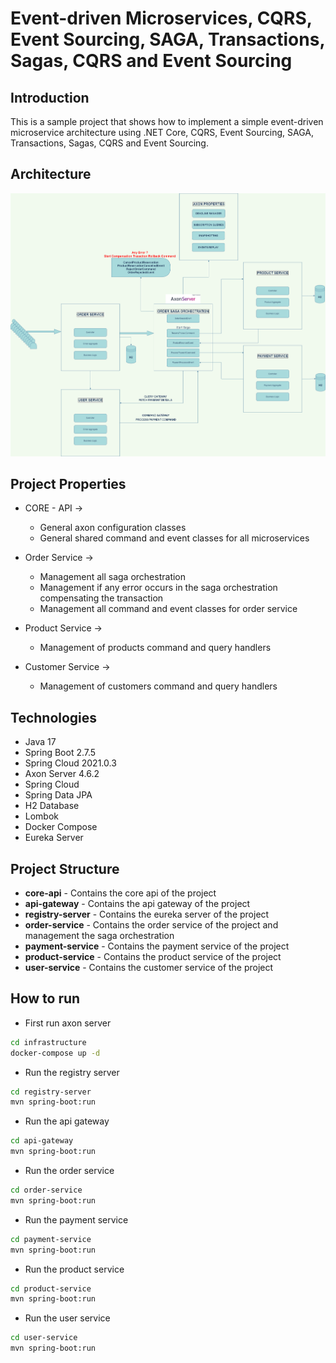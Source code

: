 # Event-driven Microservices, CQRS, Event Sourcing, SAGA, Transactions, Sagas, CQRS and Event Sourcing

## Introduction

This is a sample project that shows how to implement a simple event-driven microservice architecture using .NET Core, CQRS, Event Sourcing, SAGA, Transactions, Sagas, CQRS and Event Sourcing.

## Architecture

<p align="center">
<img src="img/diagram.png" alt="ci" width="1000" class="center"/>
</p>

## Project Properties

- CORE - API ->

  - General axon configuration classes
  - General shared command and event classes for all microservices

- Order Service ->

  - Management all saga orchestration
  - Management if any error occurs in the saga orchestration compensating the transaction
  - Management all command and event classes for order service

- Product Service ->

  - Management of products command and query handlers

- Customer Service ->
  - Management of customers command and query handlers

## Technologies

- Java 17
- Spring Boot 2.7.5
- Spring Cloud 2021.0.3
- Axon Server 4.6.2
- Spring Cloud
- Spring Data JPA
- H2 Database
- Lombok
- Docker Compose
- Eureka Server

## Project Structure

- **core-api** - Contains the core api of the project
- **api-gateway** - Contains the api gateway of the project
- **registry-server** - Contains the eureka server of the project
- **order-service** - Contains the order service of the project and management the saga orchestration
- **payment-service** - Contains the payment service of the project
- **product-service** - Contains the product service of the project
- **user-service** - Contains the customer service of the project

## How to run

- First run axon server

```bash
cd infrastructure
docker-compose up -d
```

- Run the registry server

```bash
cd registry-server
mvn spring-boot:run
```

- Run the api gateway

```bash
cd api-gateway
mvn spring-boot:run
```

- Run the order service

```bash
cd order-service
mvn spring-boot:run
```

- Run the payment service

```bash
cd payment-service
mvn spring-boot:run
```

- Run the product service

```bash
cd product-service
mvn spring-boot:run
```

- Run the user service

```bash
cd user-service
mvn spring-boot:run
```
